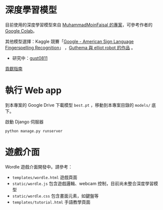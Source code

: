 # 深度學習模型
目前使用的深度學習模型來自 [MuhammadMoinFaisal 的專案](https://github.com/MuhammadMoinFaisal/Sign-Language-Alphabets-Detection-and-Recongition-using-YOLOv8)，可參考作者的 [Google Colab](https://colab.research.google.com/drive/1ITdJrATdpu3zE99HYPXZ42exQWLrWRp0?usp=sharing#scrollTo=Ep7iJPcKwuCx)。

其他模型選擇：Kaggle 競賽「[Google - American Sign Language Fingerspelling Recognition](https://www.kaggle.com/competitions/asl-fingerspelling)」 ，[Guthema 與 elliot robot 的作品](https://www.kaggle.com/code/gusthema/asl-fingerspelling-recognition-w-tensorflow) 。
- 研究中：[gust0811](https://www.kaggle.com/code/siniuho/gust0811)
 
[貢獻指南](CONTRIBUTING.md)

# 執行 Web app
到本專案的 Google Drive 下載模型 `best.pt` ，移動到本專案目錄的 `models/` 底下。

啟動 Django 伺服器
```shell
python manage.py runserver
```

<!-- 靜態文件收集（會收集到 `public/assets`，開發模式下還不需要）
```shell
python manage.py collectstatic
``` -->

# 遊戲介面

Wordle 遊戲介面開發中。請參考：
- `templates/wordle.html` 遊戲頁面
- `static/wordle.js` 包含遊戲邏輯、webcam 控制，目前尚未整合深度學習模型
- `static/wordle.css` 包含畫面元素，如鍵盤等
- `templates/tutorial.html` 手語教學頁面